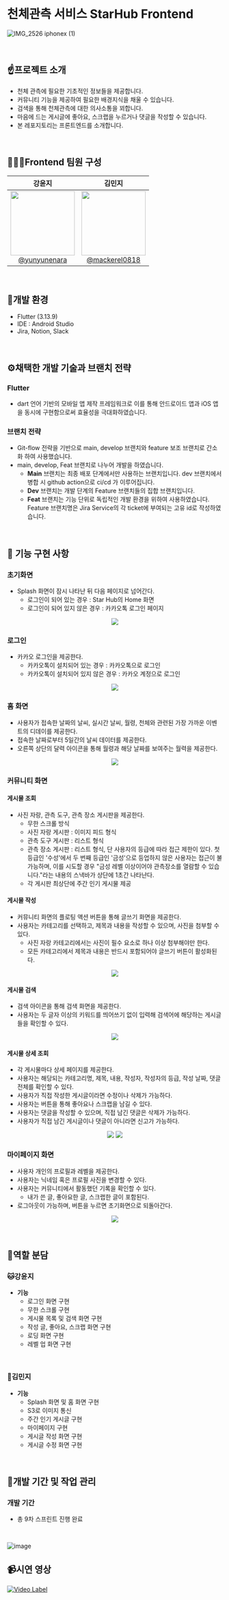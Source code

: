 # 천체관측 서비스 StarHub Frontend

![IMG_2526 iphonex (1)](https://github.com/Kumoh-OpenSource-Project/backend/assets/98962864/552ea124-18da-49e7-87c8-7977d680f121)


<br>

## ☝프로젝트 소개

- 천체 관측에 필요한 기초적인 정보들을 제공합니다.
- 커뮤니티 기능을 제공하여 필요한 배경지식을 채울 수 있습니다.
- 검색을 통해 천체관측에 대한 의사소통을 꾀합니다.
- 마음에 드는 게시글에 좋아요, 스크랩을 누르거나 댓글을 작성할 수 있습니다.
- 본 레포지토리는 프론트엔드를 소개합니다.
  
<br>

## 👨🏻‍💻Frontend 팀원 구성

<div align="center">

| **강윤지** | **김민지** |
| :------: |  :------: |
| [<img src="https://avatars.githubusercontent.com/u/135759058?s=64&v=4" height=150 width=150> <br/> @yunyunenara](https://github.com/yunyunenara)| [<img src="https://avatars.githubusercontent.com/u/78207698?s=64&v=4" height=150 width=150> <br/> @mackerel0818](https://github.com/mackerel0818)
</div>

<br>

## 🔨개발 환경

  + Flutter (3.13.9)
  + IDE : Android Studio
  + Jira, Notion, Slack
<br>

## ⚙️채택한 개발 기술과 브랜치 전략

### Flutter
  - dart 언어 기반의 모바일 앱 제작 프레임워크로 이를 통해 안드로이드 앱과 iOS 앱을 동시에 구현함으로써 효율성을 극대화하였습니다.
    
### 브랜치 전략

- Git-flow 전략을 기반으로 main, develop 브랜치와 feature 보조 브랜치로 간소화 하여 사용했습니다.
- main, develop, Feat 브랜치로 나누어 개발을 하였습니다.
    - **Main** 브랜치는 최종 배포 단계에서만 사용하는 브랜치입니다. dev 브랜치에서 병합 시 github action으로 ci/cd 가 이루어집니다.
    - **Dev** 브랜치는 개발 단계의 Feature 브랜치들의 집합 브랜치입니다.
    - **Feat** 브랜치는 기능 단위로 독립적인 개발 환경을 위하여 사용하였습니다. Feature 브랜치명은 Jira Service의 각 ticket에 부여되는 고유 id로 작성하였습니다.

<br>

## 📄 기능 구현 사항


### 초기화면
  - Splash 화면이 잠시 나타난 뒤 다음 페이지로 넘어간다.
    * 로그인이 되어 있는 경우 : Star Hub의 Home 화면
    * 로그인이 되어 있지 않은 경우 : 카카오톡 로그인 페이지

<p align="center">
<img src="https://github.com/Kumoh-OpenSource-Project/frontend/assets/135759058/2b64fdbf-d4f5-4cc6-a19b-e293ce927d02">
</p>

### 로그인
  - 카카오 로그인을 제공한다.
    * 카카오톡이 설치되어 있는 경우 : 카카오톡으로 로그인
    * 카카오톡이 설치되어 있지 않은 경우 : 카카오 계정으로 로그인

<p align="center">
<img src="https://github.com/Kumoh-OpenSource-Project/frontend/assets/135759058/ec936996-2352-4935-90a6-9817028755c3">
</p>

### 홈 화면
  - 사용자가 접속한 날짜의 날씨, 실시간 날씨, 월령, 천체와 관련된 가장 가까운 이벤트의 디데이를 제공한다.
  - 접속한 날짜로부터 5일간의 날씨 데이터를 제공한다.
  - 오른쪽 상단의 달력 아이콘을 통해 월령과 해당 날짜를 보여주는 월력을 제공한다.

<p align="center">
<img src="https://github.com/Kumoh-OpenSource-Project/frontend/assets/135759058/124e27e0-a798-417a-b724-2b0534af48f2">
</p>

### 커뮤니티 화면
#### 게시물 조회
  - 사진 자랑, 관측 도구, 관측 장소 게시판을 제공한다.
    * 무한 스크롤 방식
    * 사진 자랑 게시판 : 이미지 피드 형식
    * 관측 도구 게시판 : 리스트 형식
    * 관측 장소 게시판 : 리스트 형식, 단 사용자의 등급에 따라 접근 제한이 있다. 첫 등급인 '수성'에서 두 번째 등급인 '금성'으로 등업하지 않은 사용자는 접근이 불가능하며, 이를 시도할 경우 "금성 레벨 이상이어야 관측장소를 열람할 수 있습니다."라는 내용의 스낵바가 상단에 1초간 나타난다.
    * 각 게시판 최상단에 주간 인기 게시물 제공

#### 게시물 작성
  - 커뮤니티 화면의 플로팅 액션 버튼을 통해 글쓰기 화면을 제공한다.
  - 사용자는 카테고리를 선택하고, 제목과 내용을 작성할 수 있으며, 사진을 첨부할 수 있다.
    * 사진 자랑 카테고리에서는 사진이 필수 요소로 하나 이상 첨부해야만 한다.
    * 모든 카테고리에서 제목과 내용은 반드시 포함되어야 글쓰기 버튼이 활성화된다.

<p align="center">
<img src="https://github.com/Kumoh-OpenSource-Project/frontend/assets/135759058/d1fa92c5-a30d-4521-a531-6fcaf97f320a">
</p>

#### 게시물 검색
  - 검색 아이콘을 통해 검색 화면을 제공한다.
  - 사용자는 두 글자 이상의 키워드를 띄어쓰기 없이 입력해 검색어에 해당하는 게시글들을 확인할 수 있다.

<p align="center">
<img src="https://github.com/Kumoh-OpenSource-Project/frontend/assets/135759058/d54e3ab7-cb5d-46df-bd21-4bdc85ccb666">
</p>

#### 게시물 상세 조회
  - 각 게시물마다 상세 페이지를 제공한다.
  - 사용자는 해당되는 카테고리명, 제목, 내용, 작성자, 작성자의 등급, 작성 날짜, 댓글 전체를 확인할 수 있다.
  - 사용자가 직접 작성한 게시글이라면 수정이나 삭제가 가능하다.
  - 사용자는 버튼을 통해 좋아요나 스크랩을 남길 수 있다.
  - 사용자는 댓글을 작성할 수 있으며, 직접 남긴 댓글은 삭제가 가능하다.
  - 사용자가 직접 남긴 게시글이나 댓글이 아니라면 신고가 가능하다.

<p align="center">
<img src="https://github.com/Kumoh-OpenSource-Project/frontend/assets/135759058/063f9925-6334-4b5b-8699-dfebbe34d228">
<img src="https://github.com/Kumoh-OpenSource-Project/frontend/assets/135759058/10b63bcc-6b8c-483c-a098-82576ada0b79">
</p>

### 마이페이지 화면
  - 사용자 개인의 프로필과 레벨을 제공한다.
  - 사용자는 닉네임 혹은 프로필 사진을 변경할 수 있다.
  - 사용자는 커뮤니티에서 활동했던 기록을 확인할 수 있다.
    * 내가 쓴 글, 좋아요한 글, 스크랩한 글이 포함된다.
  - 로그아웃이 가능하며, 버튼을 누르면 초기화면으로 되돌아간다.

<p align="center">
<img src="https://github.com/Kumoh-OpenSource-Project/frontend/assets/135759058/f189159b-772e-46ba-b6a3-7270dd5cb64f">
</p>

<br>

## 🤝역할 분담

### 🐱강윤지
- **기능**
    - 로그인 화면 구현
    - 무한 스크롤 구현
    - 게시물 목록 및 검색 화면 구현
    - 작성 글, 좋아요, 스크랩 화면 구현
    - 로딩 화면 구현
    - 레벨 업 화면 구현

<br>
    
### 🐢김민지
- **기능**
    - Splash 화면 및 홈 화면 구현
    - S3로 이미지 통신
    - 주간 인기 게시글 구현
    - 마이페이지 구현
    - 게시글 작성 화면 구현
    - 게시글 수정 화면 구현
    
<br>

## 📆개발 기간 및 작업 관리

### 개발 기간

- 총 9차 스프린트 진행 완료

<br>

![image](https://github.com/Kumoh-OpenSource-Project/backend/assets/98962864/1f2c7984-e92a-4845-a340-3feeb71e6a55)


## 📹︎시연 영상

[![Video Label](http://img.youtube.com/vi/gHagJYh-x2Q/0.jpg)](https://youtu.be/gHagJYh-x2Q)
